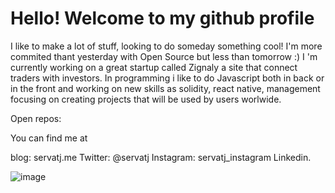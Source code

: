 # Hello! Welcome to my github profile

I like to make a lot of stuff, looking to do someday something cool! I'm more commited thant yesterday with Open Source but less than tomorrow :)
I 'm currently working on a great startup called Zignaly a site that connect traders with investors. In programming i like to do Javascript both in back or in the front and working on new skills as solidity, react native, management focusing on creating projects that will be used by users worlwide. 

Open repos: 

You can find me at 

blog: servatj.me
Twitter: @servatj 
Instagram: servatj_instagram
Linkedin.

![image](https://user-images.githubusercontent.com/3521485/98488022-16694a00-2227-11eb-9106-bcb50eb36819.png)

